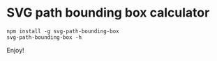 # SVG path bounding box calculator

    npm install -g svg-path-bounding-box
    svg-path-bounding-box -h
    
Enjoy!